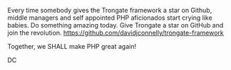 Every time somebody gives the Trongate framework a star on Github, middle managers and self appointed PHP aficionados start crying like babies.  Do something amazing today.  Give Trongate a star on GitHub and join the revolution.  https://github.com/davidjconnelly/trongate-framework

Together, we SHALL make PHP great again!

DC